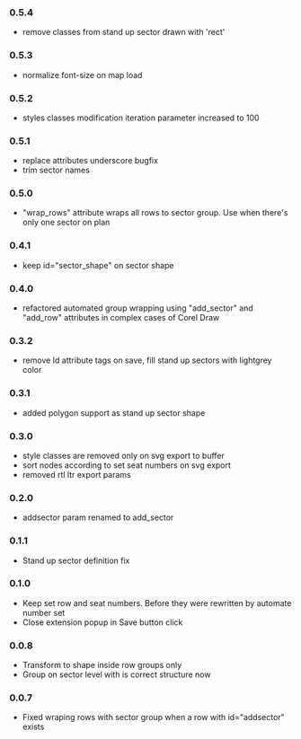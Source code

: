 ### 0.5.4
- remove classes from stand up sector drawn with 'rect'

### 0.5.3
- normalize font-size on map load

### 0.5.2
- styles classes modification iteration parameter increased to 100 

### 0.5.1
- replace attributes underscore bugfix
- trim sector names

### 0.5.0
- "wrap_rows" attribute wraps all rows to sector group. Use when there's only one sector on plan  

### 0.4.1
- keep id="sector_shape" on sector shape

### 0.4.0
- refactored automated group wrapping using "add_sector" and "add_row" attributes in complex cases of Corel Draw 

### 0.3.2
- remove Id attribute tags on save, fill stand up sectors with lightgrey color

### 0.3.1
- added polygon support as stand up sector shape

### 0.3.0
- style classes are removed only on svg export to buffer
- sort nodes according to set seat numbers on svg export
- removed rtl ltr export params

### 0.2.0
- addsector param renamed to add_sector

### 0.1.1
- Stand up sector definition fix

### 0.1.0
- Keep set row and seat numbers. Before they were rewritten by automate number set
- Close extension popup in Save button click

### 0.0.8
- Transform <path /> to <circle /> shape inside row groups only
- Group on sector level with <path id="sector_shape" /> is correct structure now  

### 0.0.7
- Fixed wraping rows with sector group when a row with id="addsector" exists
